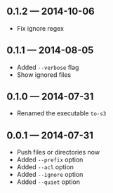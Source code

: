 
## 0.1.2 — 2014-10-06

* Fix ignore regex

## 0.1.1 — 2014-08-05

* Added `--verbose` flag
* Show ignored files

## 0.1.0 — 2014-07-31

* Renamed the executable `to-s3`

## 0.0.1 — 2014-07-31

* Push files or directories now
* Added `--prefix` option
* Added `--acl` option
* Added `--ignore` option
* Added `--quiet` option
